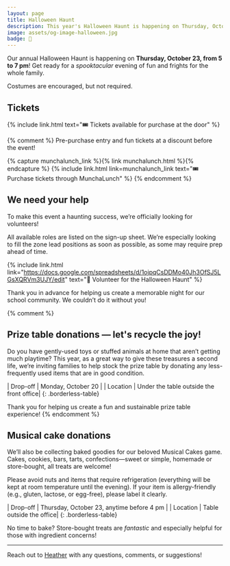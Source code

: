 ```yaml
---
layout: page
title: Halloween Haunt
description: This year's Halloween Haunt is happening on Thursday, October 23, from 5–7 pm!
image: assets/og-image-halloween.jpg
badge: 🎃
---
```


Our annual Halloween Haunt is happening on **Thursday, October 23, from 5 to 7 pm**! Get ready for a _spooktacular_ evening of fun and frights for the whole family.

Costumes are encouraged, but not required.

## Tickets

{% include link.html text="🎟️ Tickets available for purchase at the door" %}

{% comment %}
Pre-purchase entry and fun tickets at a discount before the event!

{% capture munchalunch_link %}{% link munchalunch.html %}{% endcapture %}
{% include link.html link=munchalunch_link text="🎟️ Purchase tickets through MunchaLunch" %}
{% endcomment %}

## We need your help

To make this event a haunting success, we’re officially looking for volunteers!

All available roles are listed on the sign-up sheet. We’re especially looking to fill the zone lead positions  as soon as possible, as some may require prep ahead of time.

{% include link.html link="https://docs.google.com/spreadsheets/d/1ojpqCsDDMo40Jh3OfSJ5LGsXQRVm3UJY/edit" text="🎃 Volunteer for the Halloween Haunt" %}

Thank you in advance for helping us create a memorable night for our school community. We couldn’t do it without you!

{% comment %}
## Prize table donations — let's recycle the joy!

Do you have gently-used toys or stuffed animals at home that aren’t getting much playtime? This year, as a great way to give these treasures a second life, we’re inviting families to help stock the prize table by donating any less-frequently used items that are in good condition.

| Drop-off | Monday, October 20 |
| Location | Under the table outside the front office|
{: .borderless-table}

Thank you for helping us create a fun and sustainable prize table experience!
{% endcomment %}

## Musical cake donations

We’ll also be collecting baked goodies for our beloved Musical Cakes game. Cakes, cookies, bars, tarts, confections—sweet or simple, homemade or store-bought, all treats are welcome!

Please avoid nuts and items that require refrigeration (everything will be kept at room temperature until the evening). If your item is allergy-friendly (e.g., gluten, lactose, or egg-free), please label it clearly.

| Drop-off | Thursday, October 23, anytime before 4 pm |
| Location | Table outside the office|
{: .borderless-table}

No time to bake? Store-bought treats are _fantastic_ and especially helpful for those with ingredient concerns!

---

Reach out to [Heather](mailto:heather@lebpac.ca) with any questions, comments, or suggestions!